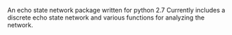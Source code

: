 An echo state network package written for python 2.7
Currently includes a discrete echo state network and various functions for analyzing the network.